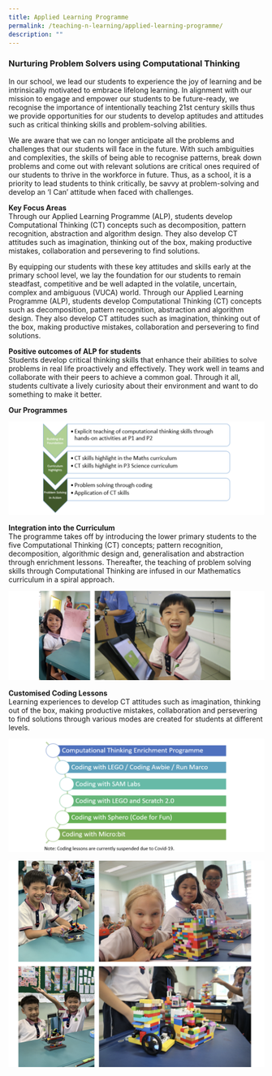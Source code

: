 ```yaml
---
title: Applied Learning Programme
permalink: /teaching-n-learning/applied-learning-programme/
description: ""
---
```

### Nurturing Problem Solvers using Computational Thinking


In our school, we lead our students to experience the joy of learning and be intrinsically motivated to embrace lifelong learning. In alignment with our mission to engage and empower our students to be future-ready, we recognise the importance of intentionally teaching 21st century skills thus we provide opportunities for our students to develop aptitudes and attitudes such as critical thinking skills and problem-solving abilities.

We are aware that we can no longer anticipate all the problems and challenges that our students will face in the future. With such ambiguities and complexities, the skills of being able to recognise patterns, break down problems and come out with relevant solutions are critical ones required of our students to thrive in the workforce in future. Thus, as a school, it is a priority to lead students to think critically, be savvy at problem-solving and develop an ‘I Can’ attitude when faced with challenges.

<b> Key Focus Areas </b>
<br>
Through our Applied Learning Programme (ALP), students develop Computational Thinking (CT) concepts such as decomposition, pattern recognition, abstraction and algorithm design. They also develop CT attitudes such as imagination, thinking out of the box, making productive mistakes, collaboration and persevering to find solutions.

By equipping our students with these key attitudes and skills early at the primary school level, we lay the foundation for our students to remain steadfast, competitive and be well adapted in the volatile, uncertain, complex and ambiguous (VUCA) world. Through our Applied Learning Programme (ALP), students develop Computational Thinking (CT) concepts such as decomposition, pattern recognition, abstraction and algorithm design. They also develop CT attitudes such as imagination, thinking out of the box, making productive mistakes, collaboration and persevering to find solutions.

<b> Positive outcomes of ALP for students </b>
<br>
Students develop critical thinking skills that enhance their abilities to solve problems in real life proactively and effectively. They work well in teams and collaborate with their peers to achieve a common goal. Through it all, students cultivate a lively curiosity about their environment and want to do something to make it better.

<b> Our Programmes </b>

![](/images/ALP.png)

<b> Integration into the Curriculum </b>
<br>
The programme takes off by introducing the lower primary students to the five Computational Thinking (CT) concepts; pattern recognition, decomposition, algorithmic design and, generalisation and abstraction through enrichment lessons. Thereafter, the teaching of problem solving skills through Computational Thinking are infused in our Mathematics curriculum in a spiral approach.

![](/images/ALP2.png)

<b> Customised Coding Lessons </b>
<br>
Learning experiences to develop CT attitudes such as imagination, thinking out of the box, making productive mistakes, collaboration and persevering to find solutions through various modes are created for students at different levels.

![](/images/ALP3.png)

![](/images/ALP4.png)